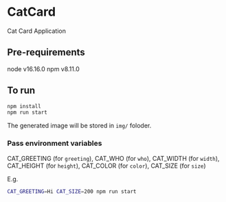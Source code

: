 # CatCard

Cat Card Application

## Pre-requirements

node v16.16.0
npm v8.11.0

## To run

```bash
npm install
npm run start
```

The generated image will be stored in `img/` foloder.

### Pass environment variables

CAT_GREETING (for `greeting`), CAT_WHO (for `who`), CAT_WIDTH (for `width`), CAT_HEIGHT (for `height`), CAT_COLOR (for `color`), CAT_SIZE (for `size`)

E.g.

```bash
CAT_GREETING=Hi CAT_SIZE=200 npm run start
```
